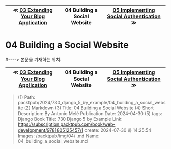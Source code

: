 
| ≪ [ 03 Extending Your Blog Application ](/packtpub/2024/730_django_5_by_example/03_extending_your_blog_application) | 04 Building a Social Website | [ 05 Implementing Social Authentication ](/packtpub/2024/730_django_5_by_example/05_implementing_social_authentication) ≫ |
|:----:|:----:|:----:|

# 04 Building a Social Website
#----> 본문을 기재하는 위치.



| ≪ [ 03 Extending Your Blog Application ](/packtpub/2024/730_django_5_by_example/03_extending_your_blog_application) | 04 Building a Social Website | [ 05 Implementing Social Authentication ](/packtpub/2024/730_django_5_by_example/05_implementing_social_authentication) ≫ |
|:----:|:----:|:----:|

> (1) Path: packtpub/2024/730_django_5_by_example/04_building_a_social_website
> (2) Markdown
> (3) Title: 04 Building a Social Website
> (4) Short Description: By Antonio Melé Publication Date: 2024-04-30
> (5) tags: Django
> Book Title: 730 Django 5 by Example
> Link: https://subscription.packtpub.com/book/web-development/9781805125457/1
> create: 2024-07-30 화 14:25:54
> Images: /packtpub/img/04/
> .md Name: 04_building_a_social_website.md

